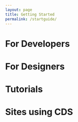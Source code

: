 ```yaml
---
layout: page
title: Getting Started
permalink: /startguide/
---
```


# For Developers

# For Designers

# Tutorials

# Sites using CDS